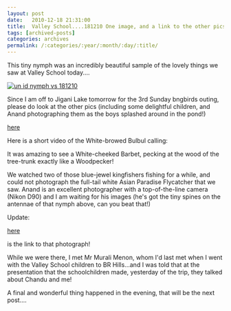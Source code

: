 ```yaml
---
layout: post
date:	2010-12-18 21:31:00
title:  Valley School....181210 One image, and a link to the other pics.
tags: [archived-posts]
categories: archives
permalink: /:categories/:year/:month/:day/:title/
---
```

This tiny nymph was an incredibly beautiful sample  of the lovely things we saw at Valley School today....

<a href="http://s1142.photobucket.com/albums/n602/Deepapctrsglr/?action=view&amp;current=IMG_8311.jpg" target="_blank"><img src="http://i1142.photobucket.com/albums/n602/Deepapctrsglr/IMG_8311.jpg" border="0" alt="un id nymph vs 181210"></a>

Since I am off to Jigani Lake tomorrow for the 3rd Sunday bngbirds outing, please do look at the other pics (including some delightful children, and Anand photographing them as the boys splashed around in the pond!)

<a href="http://picasaweb.google.com/tanzaniavisit/ValleySchool181210AnandBhatNTP#"> here </a>

Here is a short video of the White-browed Bulbul calling:


<lj-embed id="579"/>

It was amazing to see a White-cheeked Barbet, pecking at the wood of the tree-trunk exactly like a Woodpecker!


<lj-embed id="580"/>



We watched two of those blue-jewel kingfishers fishing for a while, and could not photograph the full-tail white Asian Paradise Flycatcher that we saw. Anand is an excellent photographer with a top-of-the-line camera (Nikon D90) and I am waiting for his images (he's got the tiny spines on the antennae of that nymph above, can you beat that!)

Update:

<a href="http://www.flickr.com/photos/13921361@N02/5282894182/in/set-72157625646873088/"> here </a>

is the link to that photograph!


While we were there, I met Mr Murali Menon, whom I'd last met when I went with the Valley School children to BR Hills...and I was told that at the presentation that the schoolchildren made, yesterday of the trip, they talked about Chandu and me!

A final and wonderful thing happened in the evening, that will be the next post....
